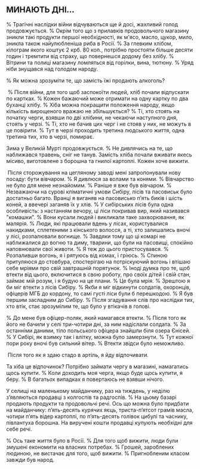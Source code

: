 ## МИНАЮТЬ ДНІ...

% Трагічні наслідки війни відчуваються ще й досі, жахливий голод продовжується.
% Окрім того що з прилавків продовольчого магазину зникли такі продукти першої необхідності, як м'ясо, масло, цукор, мило, зникла також найулюбленіша риба в Росії.
% За глевким хлібом, кілограм якого коштує 2 крб. 80 коп., потрібно простояти більше десяти годин і тремтити від страху, що повернешся додому без хлібу.
% Вітрини та полиці магазину ломляться від горілки, вина, тютюну.
% Уряд ніби знущався над голодом народу.

% Як можна зрозуміти те, що замість їжі продають алкоголь?

 % Після війни, для того щоб заспокоїти людей, хліб почали відпускати по картках.
% Кожен бажаючий може отримати на одну картку по два буханці хлібу.
% Хіба можна покращити положення народу, якщо кількість вирощеного вражаю не збільшується?
% Ті, хто стоять на початку черги, взявши по дві хлібини, не чекаючи наступного дня, стоять у черзі.
% Ті, хто не бачив цих черг і не стояв у них, не можуть в це повірити.
% Тут в черзі проходить третина людського життя, одна третина тих, хто в черзі, помирає.

Зима у Великій Мурті продовжується.
% Не дивлячись на те, що наближався травень, сніг не танув.
Замість хліба почали вживати якесь місиво, виготовлене з борошна та гнилої картоплі.
Кожен хоче вижити.

 Після сторожування на цегляному заводі мені запропонували нову посаду: бути вівчаром.
% Я дивлюся за волами та конями.
% Вівчарство не було для мене незнайомим.
% Раніше я вже був вівчаром.
% Незважаючи на сурові кліматичні умови Сибіру, лісів та пасовиськ було достатньо багато.
Вранці я виганяв на пасовисько п’ять биків і шість коней, а ввечері заганяв їх у хлів.
% У сибірських лісів була одна особливість: з настанням вечору, ці ліси покривав вир, який називався "комашки".
% Вони кусали людей і викликали таке захворювання, як малярія.
% Люди, які працювали вдень у лісах, користувалися накидками, сплетеними з кінського волосся, а ті, хто залишались вночі у лісі, розпалювали вогнище.
% Завдяки тому що ці комарі не наближалися до вогню та диму, тварини, що були на пасовищі, спокійно наповнювали свої животи.
% Я теж до цього пристосувався.
% Розпаливши вогонь, я і рятуюсь від комах, і гріюсь.
% Спиною притуляюся до стовбура, спостерігаю на потріскуючий вогонь і втішаю себе мріями про свій завтрашній порятунок.
% Іноді думка про те, щоб втекти від цього, включитися в свою роботу, про своїх дітей і свій стан, займає мій розум, і я будую на це плани.
% Це була мрія.
% Зрештою я би міг втекти з лісів Сибіру.
% Якби я міг відкинути солдатів, охоронців, офіцерів МГБ до кордону, то самі густі ліси були б перешкодою.
% Я був першим засладним до Сибіру.
% Після згадування слів про наслідки тих, хто втік, стає зрозумілим те, що було у втікачів в голові.

% До мене був офіцер-поляк, який намагався втекти.
% Після того як його не бачили у селі три-чотири дні, за ним надіслали солдата.
% За останніми даними, тіло польського офіцера знайшли біля озера Єнісей.
% У Сибірі, як взимку так і влітку, можна було замерзнути.
% Тут кожної пори року вночі був сильний вітер.
% Втекти звідси було неможливо.

 Після того як я здаю стадо в артіль, я йду відпочивати.

Та хіба це відпочинок?
Потрібно займати чергу в магазині, намагатись щось купити.
% Коли доходить моя черга, якщо буде щось купити, я беру.
% В багатьох випадках я повертаюсь не взявши нічого.

У селищі на маленькому майданчику, раз на тиждень, у неділю з’являються продавці з колгоспів та радгоспів.
% На цьому базарі продають продукти та продовольчі речі.
Ось що можна було придбати на майданчику: п’ять-десять курячих яєць, триста-п’ятсот грамів масла, чотири п’ять відер картоплі, по п’ять-десять голівок цибулі та часнику, півлантуха борошна.
На виручені кошти продавці купують необхідні для себе речі.

% Ось таке життя було в Росії.
% Для того щоб вижити, люди були змушені економити на власних потребах.
% Грошей, зароблених людиною, не вистачає для того, щоб вижити.
% Пригнобленим класом завжди був народ.